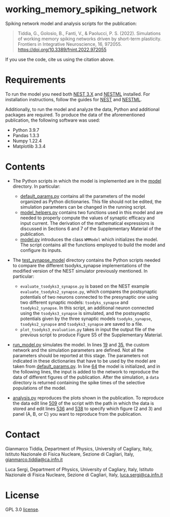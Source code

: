 # working_memory_spiking_network

Spiking network model and analysis scripts for the publication:

> Tiddia, G., Golosio, B., Fanti, V., & Paolucci, P. S. (2022). Simulations of working memory spiking networks driven by short-term plasticity. Frontiers in Integrative Neuroscience, 16, 972055. https://doi.org/10.3389/fnint.2022.972055

If you use the code, cite us using the citation above.

# Requirements
To run the model you need both [NEST 3.X](https://github.com/nest/nest-simulator) and [NESTML](https://github.com/nest/nestml) installed. For installation instructions, follow the guides for [NEST](https://nest-simulator.readthedocs.io/en/stable/installation/index.html) and [NESTML](https://nestml.readthedocs.io/en/latest/installation.html).

Additionally, to run the model and analyze the data, Python and additional packages are required. To produce the data of the aforementioned publication, the following software was used:
- Python 3.9.7
- Pandas 1.3.3
- Numpy 1.22.4
- Matplotlib 3.3.4


# Contents
- The Python scripts in which the model is implemented are in the [model](model/) directory. In particular:
    - [default_params.py](model/default_params.py) contains all the parameters of the model organized as Python dictionaries. This file should not be edited, the simulation parameters can be changed in the running script.
    - [model_helpers.py](model/model_helpers.py) contains two functions used in this model and are needed to properly compute the values of synaptic efficacy and input current. The derivation of the mathematical expressions is discussed in Sections 6 and 7 of the Supplementary Material of the publication.
    - [model.py](model/model.py) introduces the class ``WMModel`` which initializes the model. The script contains all the functions employed to build the model and configure its inputs.

- The [test_synapse_model](test_synapse_model/) directory contains the Python scripts needed to compare the different tsodyks_synapse implementations of the modified version of the NEST simulator previously mentioned. In particular:
    - ```evaluate_tsodyks3_synapse.py``` is based on the NEST example ```evaluate_tsodyks2_synapse.py```, which compares the postsynaptic potentials of two neurons connected to the presynaptic one using two different synaptic models: ```tsodyks_synapse``` and ```tsodyks2_synapse```. In this script, an additional neuron connected using the ```tsodyks3_synapse``` is simulated, and the postsynaptic potentials given by the three synaptic models ```tsodyks_synapse```, ```tsodyks2_synapse``` and ```tsodyks3_synapse``` are saved to a file.
    - ```plot_tsodyks3_evaluation.py``` takes in input the output file of the previous script to produce Figure S5 of the Supplementary Material.

- [run_model.py](run_model.py) simulates the model. In lines [19](run_model.py#L19) and [35](run_model.py#L35), the custom network and the simulation parameters are defined. Not all the parameters should be reported at this stage. The parameters not indicated in these dictionaries that have to be used by the model are taken from [default_params.py](model/default_params.py). In line [64](run_model.py#L64) the model is initialized, and in the following lines, the input is added to the network to reproduce the data of different figures of the publication. After the simulation, a ``data`` directory is returned containing the spike times of the selective populations of the model.

- [analysis.py](analysis.py) reproduces the plots shown in the publication. To reproduce the data edit line [509](analysis.py#L509) of the script with the path in which the data is stored and edit lines [536](analysis.py#L536) and [538](analysis.py#L538) to specify which figure (2 and 3) and panel (A, B, or C) you want to reproduce from the publication.



# Contact
Gianmarco Tiddia, Department of Physics, University of Cagliary, Italy, Istituto Nazionale di Fisica Nucleare, Sezione di Cagliari, Italy, gianmarco.tiddia@ca.infn.it

Luca Sergi, Department of Physics, University of Cagliary, Italy, Istituto Nazionale di Fisica Nucleare, Sezione di Cagliari, Italy, luca.sergi@ca.infn.it

# License
GPL 3.0 [license](LICENSE).

